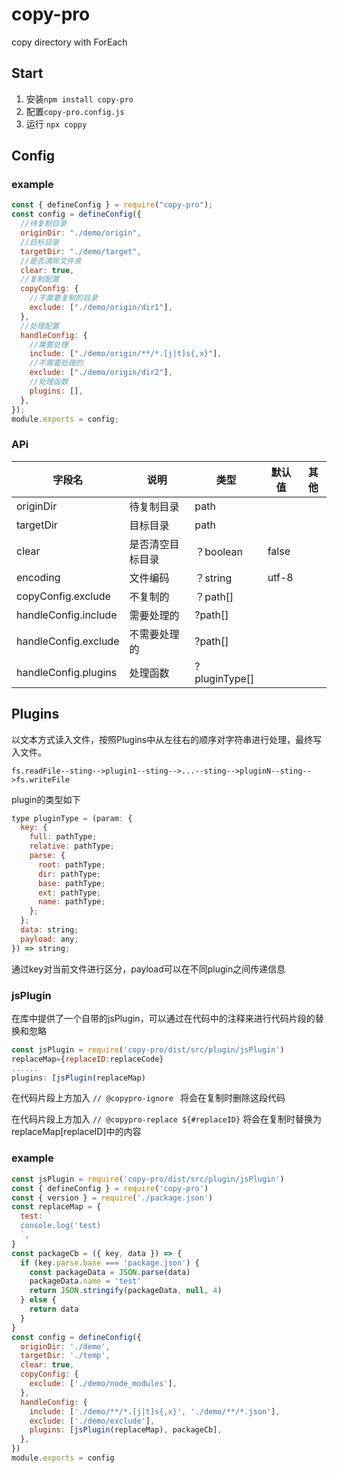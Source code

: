 # copy-pro
copy directory with ForEach
## Start
1. 安装`npm install copy-pro`
2. 配置`copy-pro.config.js`
3. 运行 `npx coppy`
## Config
### example
```js
const { defineConfig } = require("copy-pro");
const config = defineConfig({
  //待复制目录
  originDir: "./demo/origin",
  //目标目录
  targetDir: "./demo/target",
  //是否清除文件夹
  clear: true,
  //复制配置
  copyConfig: {
    //不需要复制的目录
    exclude: ["./demo/origin/dir1"],
  },
  //处理配置
  handleConfig: {
    //需要处理
    include: ["./demo/origin/**/*.[j|t]s{,x}"],
    //不需要处理的
    exclude: ["./demo/origin/dir2"],
    //处理函数
    plugins: [],
  },
});
module.exports = config;
```
### APi
| 字段名 | 说明 | 类型 | 默认值 | 其他 |
| --- | --- | --- | --- | --- |
| originDir | 待复制目录 | path |  |  |
| targetDir |目标目录  | path |  |  |
| clear | 是否清空目标目录 | ？boolean | false |  |
| encoding |文件编码  |？string   |utf-8 |  |
| copyConfig.exclude | 不复制的 | ？path[] |  |  |
|  handleConfig.include| 需要处理的 | ?path[] |  |  |
|  handleConfig.exclude| 不需要处理的 | ?path[] |  |  |
|  handleConfig.plugins| 处理函数 | ?pluginType[] |  |  |
## Plugins
以文本方式读入文件，按照Plugins中从左往右的顺序对字符串进行处理，最终写入文件。

`fs.readFile--sting-->plugin1--sting-->...--sting-->pluginN--sting-->fs.writeFile`

plugin的类型如下
```js
type pluginType = (param: {
  key: {
    full: pathType;
    relative: pathType;
    parse: {
      root: pathType;
      dir: pathType;
      base: pathType;
      ext: pathType;
      name: pathType;
    };
  };
  data: string;
  payload: any;
}) => string;
```
通过key对当前文件进行区分，payload可以在不同plugin之间传递信息

### jsPlugin
在库中提供了一个自带的jsPlugin，可以通过在代码中的注释来进行代码片段的替换和忽略
```js
const jsPlugin = require('copy-pro/dist/src/plugin/jsPlugin')
replaceMap={replaceID:replaceCode}
......
plugins: [jsPlugin(replaceMap)
```

在代码片段上方加入
``// @copypro-ignore ``
将会在复制时删除这段代码

在代码片段上方加入
``// @copypro-replace ${#replaceID}``
将会在复制时替换为replaceMap[replaceID]中的内容



### example
```js
const jsPlugin = require('copy-pro/dist/src/plugin/jsPlugin')
const { defineConfig } = require('copy-pro')
const { version } = require('./package.json')
const replaceMap = {
  test: `
  console.log('test)
  `,
}
const packageCb = ({ key, data }) => {
  if (key.parse.base === 'package.json') {
    const packageData = JSON.parse(data)
    packageData.name = 'test'
    return JSON.stringify(packageData, null, 4)
  } else {
    return data
  }
}
const config = defineConfig({
  originDir: './demo',
  targetDir: './temp',
  clear: true,
  copyConfig: {
    exclude: ['./demo/node_modules'],
  },
  handleConfig: {
    include: ['./demo/**/*.[j|t]s{,x}', './demo/**/*.json'],
    exclude: ['./demo/exclude'],
    plugins: [jsPlugin(replaceMap), packageCb],
  },
})
module.exports = config

```